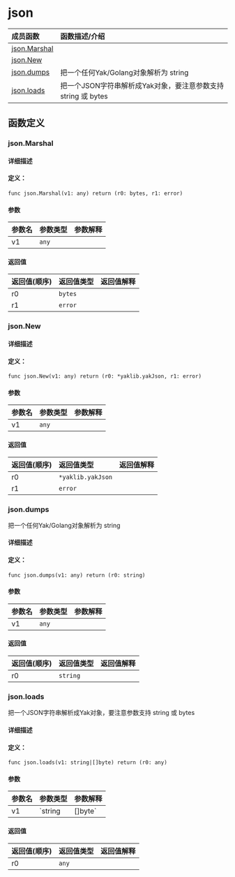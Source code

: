 # json


|成员函数|函数描述/介绍|
|:------|:--------|
 | [json.Marshal](#jsonmarshal) |  |
 | [json.New](#jsonnew) |  |
 | [json.dumps](#jsondumps) | 把一个任何Yak/Golang对象解析为 string |
 | [json.loads](#jsonloads) | 把一个JSON字符串解析成Yak对象，要注意参数支持 string 或 bytes |




 



## 函数定义

### json.Marshal



#### 详细描述



#### 定义：

`func json.Marshal(v1: any) return (r0: bytes, r1: error)`


#### 参数

|参数名|参数类型|参数解释|
|:-----------|:---------- |:-----------|
| v1 | `any` |   |





#### 返回值

|返回值(顺序)|返回值类型|返回值解释|
|:-----------|:---------- |:-----------|
| r0 | `bytes` |   |
| r1 | `error` |   |


 
### json.New



#### 详细描述



#### 定义：

`func json.New(v1: any) return (r0: *yaklib.yakJson, r1: error)`


#### 参数

|参数名|参数类型|参数解释|
|:-----------|:---------- |:-----------|
| v1 | `any` |   |





#### 返回值

|返回值(顺序)|返回值类型|返回值解释|
|:-----------|:---------- |:-----------|
| r0 | `*yaklib.yakJson` |   |
| r1 | `error` |   |


 
### json.dumps

把一个任何Yak/Golang对象解析为 string

#### 详细描述



#### 定义：

`func json.dumps(v1: any) return (r0: string)`


#### 参数

|参数名|参数类型|参数解释|
|:-----------|:---------- |:-----------|
| v1 | `any` |   |





#### 返回值

|返回值(顺序)|返回值类型|返回值解释|
|:-----------|:---------- |:-----------|
| r0 | `string` |   |


 
### json.loads

把一个JSON字符串解析成Yak对象，要注意参数支持 string 或 bytes

#### 详细描述



#### 定义：

`func json.loads(v1: string|[]byte) return (r0: any)`


#### 参数

|参数名|参数类型|参数解释|
|:-----------|:---------- |:-----------|
| v1 | `string|[]byte` |   |





#### 返回值

|返回值(顺序)|返回值类型|返回值解释|
|:-----------|:---------- |:-----------|
| r0 | `any` |   |


 


